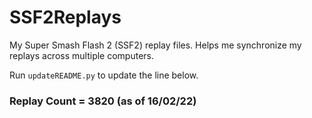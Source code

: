 # SSF2Replays
My Super Smash Flash 2 (SSF2) replay files.
Helps me synchronize my replays across multiple computers.

Run `updateREADME.py` to update the line below.

### Replay Count = 3820 (as of 16/02/22)